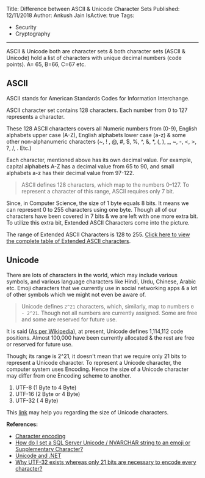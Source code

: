 Title: Difference between ASCII & Unicode Character Sets
Published: 12/11/2018
Author: Ankush Jain
IsActive: true
Tags:
  - Security
  - Cryptography
---
ASCII & Unicode both are character sets & both character sets (ASCII & Unicode) hold a list of characters with unique decimal numbers (code points). A= 65, B=66, C=67 etc.

## ASCII
ASCII stands for American Standards Codes for Information Interchange.

ASCII character set contains 128 characters. Each number from 0 to 127 represents a character. 

These 128 ASCII characters covers all Numeric numbers from (0-9), English alphabets upper case (A-Z), English alphabets lower case (a-z) & some other non-alphanumeric characters (~, ! , @, #, $, %, ^, &, *, (, ), _, ~, -, <, >, ?, /, . Etc.)

Each character, mentioned above has its own decimal value. For example, capital alphabets A-Z has a decimal value from 65 to 90, and small alphabets a-z has their decimal value from 97-122.

> ASCII defines 128 characters, which map to the numbers 0–127. To represent a character of this range, ASCII requires only 7 bit.

Since, in Computer Science, the size of 1 byte equals 8 bits. It means we can represent 0 to 255 characters using one byte. Though all of our characters have been covered in 7 bits & we are left with one more extra bit. To utilize this extra bit, Extended ASCII Characters come into the picture.

The range of Extended ASCII Characters is 128 to 255. [Click here to view the complete table of Extended ASCII characters](https://www.oreilly.com/library/view/the-secret-life/9781457182334/apcs03.xhtml).

## Unicode

There are lots of characters in the world, which may include various symbols, and various language characters like Hindi, Urdu, Chinese, Arabic etc. Emoji characters that we currently use in social networking apps & a lot of other symbols which we might not even be aware of. 

> Unicode defines `2^21` characters, which, similarly, map to numbers `0 - 2^21`. Though not all numbers are currently assigned. Some are free and some are reserved for future use.

It is said ([As per Wikipedia](https://en.wikipedia.org/wiki/Code_point)), at present, Unicode defines 1,114,112 code positions. Almost 100,000 have been currently allocated & the rest are free or reserved for future use. 

Though; its range is 2^21, it doesn't mean that we require only 21 bits to represent a Unicode character. To represent a Unicode character, the computer system uses Encoding. Hence the size of a Unicode character may differ from one Encoding scheme to another.

1.  UTF-8 (1 Byte to 4 Byte)
2.  UTF-16 (2 Byte or  4 Byte)
3.  UTF-32 ( 4 Byte)

This [link](https://stackoverflow.com/questions/5290182/how-many-bytes-does-one-unicode-character-take#answer-39181061) may help you regarding the size of Unicode characters.

**References:**
* [Character encoding](https://en.wikipedia.org/wiki/Character_encoding)
* [How do I set a SQL Server Unicode / NVARCHAR string to an emoji or Supplementary Character?](https://dba.stackexchange.com/questions/139551/how-do-i-set-a-sql-server-unicode-nvarchar-string-to-an-emoji-or-supplementary#answer-139568)
* [Unicode and .NET](http://csharpindepth.com/Articles/General/Unicode.aspx)
* [Why UTF-32 exists whereas only 21 bits are necessary to encode every character?](https://stackoverflow.com/questions/6339756/why-utf-32-exists-whereas-only-21-bits-are-necessary-to-encode-every-character)


                